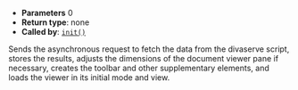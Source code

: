 * **Parameters** 0
* **Return type**: none
* **Called by**: [`init()`](#init)

Sends the asynchronous request to fetch the data from the divaserve script,
stores the results, adjusts the dimensions of the document viewer pane if
necessary, creates the toolbar and other supplementary elements, and loads the
viewer in its initial mode and view.
